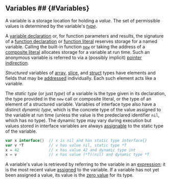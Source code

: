 ## Variables ## {#Variables}

A variable is a storage location for holding a _value_. The set of permissible values is determined by the variable's _[type](#Types)_.

A [variable declaration](#Variable_declarations) or, for function parameters and results, the signature of a [function declaration](#Function_declarations) or [function literal](#Function_literals) reserves storage for a named variable. Calling the built-in function [`new`](#Allocation) or taking the address of a [composite literal](#Composite_literals) allocates storage for a variable at run time. Such an anonymous variable is referred to via a (possibly implicit) [pointer indirection](#Address_operators).

_Structured_ variables of [array](#Array_types), [slice](#Slice_types), and [struct](#Struct_types) types have elements and fields that may be [addressed](#Address_operators) individually. Each such element acts like a variable.

The _static type_ (or just _type_) of a variable is the type given in its declaration, the type provided in the `new` call or composite literal, or the type of an element of a structured variable. Variables of interface type also have a distinct _dynamic type_, which is the concrete type of the value assigned to the variable at run time (unless the value is the predeclared identifier `nil`, which has no type). The dynamic type may vary during execution but values stored in interface variables are always [assignable](#Assignability) to the static type of the variable.

``` go
var x interface{}  // x is nil and has static type interface{}
var v *T           // v has value nil, static type *T
x = 42             // x has value 42 and dynamic type int
x = v              // x has value (*T)(nil) and dynamic type *T
```

A variable's value is retrieved by referring to the variable in an [expression](#Expressions); it is the most recent value [assigned](#Assignments) to the variable. If a variable has not yet been assigned a value, its value is the [zero value](#The_zero_value) for its type.

